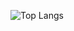 ![Top Langs](https://github-readme-stats.vercel.app/api/top-langs/?username=denisnovac&layout=compact&theme=synthwave)
